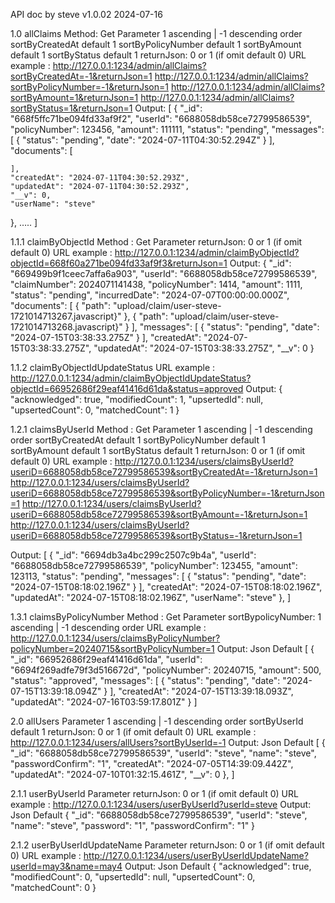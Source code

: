 API doc by steve v1.0.02  2024-07-16

1.0 allClaims
Method: Get
Parameter 
1 ascending |  -1 descending order
sortByCreatedAt default 1
sortByPolicyNumber default 1
sortByAmount default 1
sortByStatus default 1
returnJson: 0 or 1 (if omit default 0)
URL example :
http://127.0.0.1:1234/admin/allClaims?sortByCreatedAt=-1&returnJson=1
http://127.0.0.1:1234/admin/allClaims?sortByPolicyNumber=-1&returnJson=1
http://127.0.0.1:1234/admin/allClaims?sortByAmount=1&returnJson=1
http://127.0.0.1:1234/admin/allClaims?sortByStatus=1&returnJson=1
Output:
[
  {
    "_id": "668f5ffc71be094fd33af9f2",
    "userId": "6688058db58ce72799586539",
    "policyNumber": 123456,
    "amount": 111111,
    "status": "pending",
    "messages": [
      {
        "status": "pending",
        "date": "2024-07-11T04:30:52.294Z"
      }
    ],
    "documents": [
      
    ],
    "createdAt": "2024-07-11T04:30:52.293Z",
    "updatedAt": "2024-07-11T04:30:52.293Z",
    "__v": 0,
    "userName": "steve"
  },
 …..
]

1.1.1 claimByObjectId
Method : Get
Parameter 
returnJson: 0 or 1 (if omit default 0)
URL example :
http://127.0.0.1:1234/admin/claimByObjectId?objectId=668f60a271be094fd33af9f3&returnJson=1
Output:
{
  "_id": "669499b9f1ceec7affa6a903",
  "userId": "6688058db58ce72799586539",
  "claimNumber": 2024071141438,
  "policyNumber": 1414,
  "amount": 1111,
  "status": "pending",
  "incurredDate": "2024-07-07T00:00:00.000Z",
  "documents": [
    {
      "path": "upload/claim/user-steve-1721014713267.javascript}"
    },
    {
      "path": "upload/claim/user-steve-1721014713268.javascript}"
    }
  ],
  "messages": [
    {
      "status": "pending",
      "date": "2024-07-15T03:38:33.275Z"
    }
  ],
  "createdAt": "2024-07-15T03:38:33.275Z",
  "updatedAt": "2024-07-15T03:38:33.275Z",
  "__v": 0
}

1.1.2 claimByObjectIdUpdateStatus
URL example :
http://127.0.0.1:1234/admin/claimByObjectIdUpdateStatus?objectId=66952686f29eaf41416d61da&status=approved
Output:
{
  "acknowledged": true,
  "modifiedCount": 1,
  "upsertedId": null,
  "upsertedCount": 0,
  "matchedCount": 1
}

1.2.1 claimsByUserId
Method : Get
Parameter 
1 ascending |  -1 descending order
sortByCreatedAt default 1
sortByPolicyNumber default 1
sortByAmount default 1
sortByStatus default 1
returnJson: 0 or 1 (if omit default 0)
URL example :
http://127.0.0.1:1234/users/claimsByUserId?useriD=6688058db58ce72799586539&sortByCreatedAt=-1&returnJson=1
http://127.0.0.1:1234/users/claimsByUserId?useriD=6688058db58ce72799586539&sortByPolicyNumber=-1&returnJson=1
http://127.0.0.1:1234/users/claimsByUserId?useriD=6688058db58ce72799586539&sortByAmount=-1&returnJson=1
http://127.0.0.1:1234/users/claimsByUserId?useriD=6688058db58ce72799586539&sortByStatus=-1&returnJson=1

Output:
[
  {
    "_id": "6694db3a4bc299c2507c9b4a",
    "userId": "6688058db58ce72799586539",
    "policyNumber": 123455,
    "amount": 123113,
    "status": "pending",
    "messages": [
      {
        "status": "pending",
        "date": "2024-07-15T08:18:02.196Z"
      }
    ],
    "createdAt": "2024-07-15T08:18:02.196Z",
    "updatedAt": "2024-07-15T08:18:02.196Z",
    "userName": "steve"
  },
]

1.3.1  claimsByPolicyNumber
Method : Get
Parameter 
sortBypolicyNumber: 1 ascending |  -1 descending order
URL example :
http://127.0.0.1:1234/users/claimsByPolicyNumber?policyNumber=20240715&sortByPolicyNumber=1
Output: Json Default
[
  {
    "_id": "66952686f29eaf41416d61da",
    "userId": "6694f269adfe79f3d516672d",
    "policyNumber": 20240715,
    "amount": 500,
    "status": "approved",
    "messages": [
      {
        "status": "pending",
        "date": "2024-07-15T13:39:18.094Z"
      }
    ],
    "createdAt": "2024-07-15T13:39:18.093Z",
    "updatedAt": "2024-07-16T03:59:17.801Z"
  }
]


2.0 allUsers
Parameter 
1 ascending |  -1 descending order
sortByUserId default 1
returnJson: 0 or 1 (if omit default 0)
URL example :
http://127.0.0.1:1234/users/allUsers?sortByUserId=-1
Output: Json Default
 [ {
    "_id": "6688058db58ce72799586539",
    "userId": "steve",
    "name": "steve",
    "passwordConfirm": "1",
    "createdAt": "2024-07-05T14:39:09.442Z",
    "updatedAt": "2024-07-10T01:32:15.461Z",
    "__v": 0
  },
]


2.1.1 userByUserId
Parameter 
returnJson: 0 or 1 (if omit default 0)
URL example :
http://127.0.0.1:1234/users/userByUserId?userId=steve
Output: Json Default
{
  "_id": "6688058db58ce72799586539",
  "userId": "steve",
  "name": "steve",
  "password": "1",
  "passwordConfirm": "1"
}

2.1.2 userByUserIdUpdateName
Parameter 
returnJson: 0 or 1 (if omit default 0)
URL example :
http://127.0.0.1:1234/users/userByUserIdUpdateName?userId=may3&name=may4
Output: Json Default
{
  "acknowledged": true,
  "modifiedCount": 0,
  "upsertedId": null,
  "upsertedCount": 0,
  "matchedCount": 0
}
